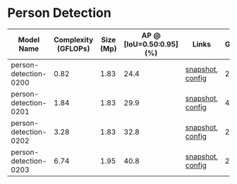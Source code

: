# Person Detection

| Model Name | Complexity (GFLOPs) | Size (Mp) | AP @ [IoU=0.50:0.95] (%) | Links | GPU_NUM |
| --- | --- | --- | --- | --- | --- |
| person-detection-0200 | 0.82 | 1.83 | 24.4 | [snapshot](https://download.01.org/opencv/openvino_training_extensions/models/object_detection/v2/person-detection-0200-1.pth), [config](./person-detection-0200/template_experimental.yaml) | 2 |
| person-detection-0201 | 1.84 | 1.83 | 29.9 | [snapshot](https://download.01.org/opencv/openvino_training_extensions/models/object_detection/v2/person-detection-0201-1.pth), [config](./person-detection-0201/template_experimental.yaml) | 4 |
| person-detection-0202 | 3.28 | 1.83 | 32.8 | [snapshot](https://download.01.org/opencv/openvino_training_extensions/models/object_detection/v2/person-detection-0202-1.pth), [config](./person-detection-0202/template_experimental.yaml) | 2 |
| person-detection-0203 | 6.74 | 1.95 | 40.8 | [snapshot](https://download.01.org/opencv/openvino_training_extensions/models/object_detection/v2/person-detection-0203.pth), [config](./person-detection-0203/template_experimental.yaml) | 2 |

